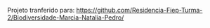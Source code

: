 Projeto tranferido para: https://github.com/Residencia-Fiep-Turma-2/Biodiversidade-Marcia-Natalia-Pedro/
